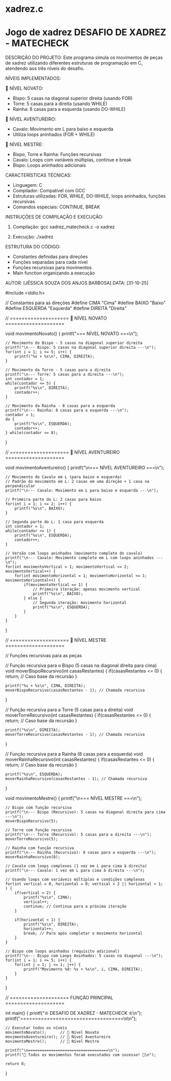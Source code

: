 # xadrez.c
Jogo de xadrez
DESAFIO DE XADREZ - MATECHECK
=============================

DESCRIÇÃO DO PROJETO:
Este programa simula os movimentos de peças de xadrez utilizando diferentes
estruturas de programação em C, atendendo aos três níveis do desafio.

NÍVEIS IMPLEMENTADOS:

🏅 NÍVEL NOVATO:
- Bispo: 5 casas na diagonal superior direita (usando FOR)
- Torre: 5 casas para a direita (usando WHILE)
- Rainha: 8 casas para a esquerda (usando DO-WHILE)

🏅 NÍVEL AVENTUREIRO:
- Cavalo: Movimento em L para baixo e esquerda
- Utiliza loops aninhados (FOR + WHILE)

🥇 NÍVEL MESTRE:
- Bispo, Torre e Rainha: Funções recursivas
- Cavalo: Loops com variáveis múltiplas, continue e break
- Bispo: Loops aninhados adicionais

CARACTERÍSTICAS TÉCNICAS:
- Linguagem: C
- Compilador: Compatível com GCC
- Estruturas utilizadas: FOR, WHILE, DO-WHILE, loops aninhados, funções recursivas
- Comandos especiais: CONTINUE, BREAK

INSTRUÇÕES DE COMPILAÇÃO E EXECUÇÃO:

1. Compilação:
   gcc xadrez_matecheck.c -o xadrez

2. Execução:
   ./xadrez

ESTRUTURA DO CÓDIGO:
- Constantes definidas para direções
- Funções separadas para cada nível
- Funções recursivas para movimentos
- Main function organizando a execução

AUTOR: [JÉSSICA SOUZA DOS ANJOS BARBOSA]
DATA: [31-10-25]


#include <stdio.h>

// Constantes para as direções
#define CIMA "Cima"
#define BAIXO "Baixo"
#define ESQUERDA "Esquerda"
#define DIREITA "Direita"

// ==================== 🏅 NÍVEL NOVATO ====================

void movimentoNovato() {
    printf("=== NÍVEL NOVATO ===\n");
    
    // Movimento do Bispo - 5 casas na diagonal superior direita
    printf("\n--- Bispo: 5 casas na diagonal superior direita ---\n");
    for(int i = 1; i <= 5; i++) {
        printf("%s + %s\n", CIMA, DIREITA);
    }
    
    // Movimento da Torre - 5 casas para a direita
    printf("\n--- Torre: 5 casas para a direita ---\n");
    int contador = 1;
    while(contador <= 5) {
        printf("%s\n", DIREITA);
        contador++;
    }
    
    // Movimento da Rainha - 8 casas para a esquerda
    printf("\n--- Rainha: 8 casas para a esquerda ---\n");
    contador = 1;
    do {
        printf("%s\n", ESQUERDA);
        contador++;
    } while(contador <= 8);
}

// ==================== 🏅 NÍVEL AVENTUREIRO ====================

void movimentoAventureiro() {
    printf("\n=== NÍVEL AVENTUREIRO ===\n");
    
    // Movimento do Cavalo em L (para baixo e esquerda)
    // Padrão do movimento em L: 2 casas em uma direção + 1 casa na perpendicular
    printf("\n--- Cavalo: Movimento em L para baixo e esquerda ---\n");
    
    // Primeira parte do L: 2 casas para baixo
    for(int i = 1; i <= 2; i++) {
        printf("%s\n", BAIXO);
    }
    
    // Segunda parte do L: 1 casa para esquerda
    int contador = 1;
    while(contador <= 1) {
        printf("%s\n", ESQUERDA);
        contador++;
    }
    
    // Versão com loops aninhados (movimento completo do cavalo)
    printf("\n--- Cavalo: Movimento completo em L com loops aninhados ---\n");
    for(int movimentoVertical = 1; movimentoVertical <= 2; movimentoVertical++) {
        for(int movimentoHorizontal = 1; movimentoHorizontal <= 1; movimentoHorizontal++) {
            if(movimentoVertical == 1) {
                // Primeira iteração: apenas movimento vertical
                printf("%s\n", BAIXO);
            } else {
                // Segunda iteração: movimento horizontal
                printf("%s\n", ESQUERDA);
            }
        }
    }
}

// ==================== 🥇 NÍVEL MESTRE ====================

// Funções recursivas para as peças

// Função recursiva para o Bispo (5 casas na diagonal direita para cima)
void moverBispoRecursivo(int casasRestantes) {
    if(casasRestantes <= 0) {
        return; // Caso base da recursão
    }
    
    printf("%s + %s\n", CIMA, DIREITA);
    moverBispoRecursivo(casasRestantes - 1); // Chamada recursiva
}

// Função recursiva para a Torre (5 casas para a direita)
void moverTorreRecursivo(int casasRestantes) {
    if(casasRestantes <= 0) {
        return; // Caso base da recursão
    }
    
    printf("%s\n", DIREITA);
    moverTorreRecursivo(casasRestantes - 1); // Chamada recursiva
}

// Função recursiva para a Rainha (8 casas para a esquerda)
void moverRainhaRecursivo(int casasRestantes) {
    if(casasRestantes <= 0) {
        return; // Caso base da recursão
    }
    
    printf("%s\n", ESQUERDA);
    moverRainhaRecursivo(casasRestantes - 1); // Chamada recursiva
}

void movimentoMestre() {
    printf("\n=== NÍVEL MESTRE ===\n");
    
    // Bispo com função recursiva
    printf("\n--- Bispo (Recursivo): 5 casas na diagonal direita para cima ---\n");
    moverBispoRecursivo(5);
    
    // Torre com função recursiva
    printf("\n--- Torre (Recursivo): 5 casas para a direita ---\n");
    moverTorreRecursivo(5);
    
    // Rainha com função recursiva
    printf("\n--- Rainha (Recursivo): 8 casas para a esquerda ---\n");
    moverRainhaRecursivo(8);
    
    // Cavalo com loops complexos (1 vez em L para cima à direita)
    printf("\n--- Cavalo: 1 vez em L para cima à direita ---\n");
    
    // Usando loops com variáveis múltiplas e condições complexas
    for(int vertical = 0, horizontal = 0; vertical < 2 || horizontal < 1; ) {
        if(vertical < 2) {
            printf("%s\n", CIMA);
            vertical++;
            continue; // Continua para a próxima iteração
        }
        
        if(horizontal < 1) {
            printf("%s\n", DIREITA);
            horizontal++;
            break; // Para após completar o movimento horizontal
        }
    }
    
    // Bispo com loops aninhados (requisito adicional)
    printf("\n--- Bispo com Loops Aninhados: 5 casas na diagonal ---\n");
    for(int i = 1; i <= 5; i++) {
        for(int j = 1; j <= 1; j++) {
            printf("Movimento %d: %s + %s\n", i, CIMA, DIREITA);
        }
    }
}

// ==================== FUNÇÃO PRINCIPAL ====================

int main() {
    printf("♔ DESAFIO DE XADREZ - MATECHECK ♔\n");
    printf("===================================\n\n");
    
    // Executar todos os níveis
    movimentoNovato();      // 🏅 Nível Novato
    movimentoAventureiro(); // 🏅 Nível Aventureiro  
    movimentoMestre();      // 🥇 Nível Mestre
    
    printf("\n===================================\n");
    printf("🎉 Todos os movimentos foram executados com sucesso! 🎉\n");
    
    return 0;
}
